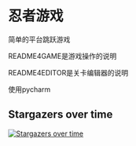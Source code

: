 # 忍者游戏

简单的平台跳跃游戏

README4GAME是游戏操作的说明

README4EDITOR是关卡编辑器的说明

使用pycharm

## Stargazers over time
[![Stargazers over time](http://localhost:3000/LOYINuts/My_Ninja_Game.svg?variant=adaptive)](https://starchart.cc/LOYINuts/My_Ninja_Game)
